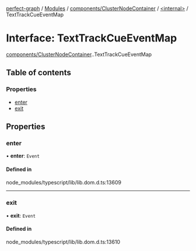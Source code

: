 [perfect-graph](../README.md) / [Modules](../modules.md) / [components/ClusterNodeContainer](../modules/components_ClusterNodeContainer.md) / [<internal\>](../modules/components_ClusterNodeContainer._internal_.md) / TextTrackCueEventMap

# Interface: TextTrackCueEventMap

[components/ClusterNodeContainer](../modules/components_ClusterNodeContainer.md).[<internal>](../modules/components_ClusterNodeContainer._internal_.md).TextTrackCueEventMap

## Table of contents

### Properties

- [enter](components_ClusterNodeContainer._internal_.TextTrackCueEventMap.md#enter)
- [exit](components_ClusterNodeContainer._internal_.TextTrackCueEventMap.md#exit)

## Properties

### enter

• **enter**: `Event`

#### Defined in

node_modules/typescript/lib/lib.dom.d.ts:13609

___

### exit

• **exit**: `Event`

#### Defined in

node_modules/typescript/lib/lib.dom.d.ts:13610
